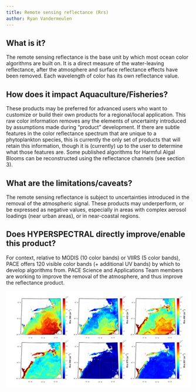 ```yaml
---
title: Remote sensing reflectance (Rrs)
author: Ryan Vandermeulen
---
```


## What is it?

The remote sensing reflectance is the base unit by which most ocean color algorithms are built
on. It is a direct measure of the water-leaving reflectance, after the atmosphere and surface
reflectance effects have been removed. Each wavelength of color has its own reflectance value.

## How does it impact Aquaculture/Fisheries?

These products may be preferred for advanced users who want to customize or build their own
products for a regional/local application. This raw color information removes any the elements of
uncertainty introduced by assumptions made during “product” development. If there are subtle
features in the color reflectance spectrum that are unique to a phytoplankton species, this is
currently the only set of products that will retain this information, though it is (currently) up to
the user to determine what those features are. Some published algorithms for Harmful Algal
Blooms can be reconstructed using the reflectance channels (see section 3).

## What are the limitations/caveats?

The remote sensing reflectance is subject to uncertainties introduced in the removal of the
atmospheric signal. These products may underperform, or be expressed as negative values,
especially in areas with complex aerosol loadings (near urban areas), or in near-coastal regions.

## Does HYPERSPECTRAL directly improve/enable this product?

For context, relative to MODIS (10 color bands) or VIIRS (5 color bands), PACE offers 120 visible
color bands (+ additional UV bands) by which to develop algorithms from. PACE Science and
Applications Team members are working to improve the removal of the atmosphere, and thus
improve the reflectance product.

![](images/rrs.png)